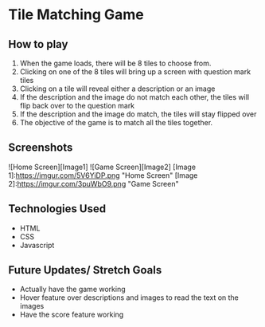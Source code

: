 # Tile Matching Game

## How to play
1. When the game loads, there will be 8 tiles to choose from.
2. Clicking on one of the 8 tiles will bring up a screen with question mark tiles
3. Clicking on a tile will reveal either a description or an image 
4. If the description and the image do not match each other, the tiles will flip back over to the question mark
5. If the description and the image do match, the tiles will stay flipped over
6. The objective of the game is to match all the tiles together.

## Screenshots
![Home Screen][Image1]
![Game Screen][Image2]
[Image 1]:https://imgur.com/5V6YiDP.png "Home Screen"
[Image 2]:https://imgur.com/3puWbO9.png "Game Screen"

## Technologies Used
* HTML
* CSS
* Javascript

## Future Updates/ Stretch Goals 
* Actually have the game working 
* Hover feature over descriptions and images to read the text on the images
* Have the score feature working
